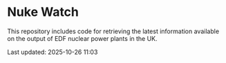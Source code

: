 # Nuke Watch

This repository includes code for retrieving the latest information available on the output of EDF nuclear power plants in the UK.

Last updated: 2025-10-26 11:03
